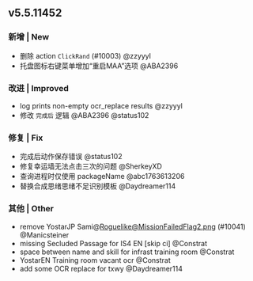 ## v5.5.11452

### 新增 | New

* 删除 action `ClickRand` (#10003) @zzyyyl
* 托盘图标右键菜单增加“重启MAA”选项 @ABA2396

### 改进 | Improved

* log prints non-empty ocr_replace results @zzyyyl
* 修改 `完成后` 逻辑 @ABA2396 @status102

### 修复 | Fix

* 完成后动作保存错误 @status102
* 修复幸运墙无法点击三次的问题 @SherkeyXD
* 查询进程时仅使用 packageName @abc1763613206
* 替换合成思绪思绪不足识别模板 @Daydreamer114

### 其他 | Other

* remove YostarJP Sami@Roguelike@MissionFailedFlag2.png (#10041) @Manicsteiner
* missing Secluded Passage for IS4 EN [skip ci] @Constrat
* space between name and skill for infrast training room @Constrat
* YostarEN Training room vacant ocr @Constrat
* add some OCR replace for txwy @Daydreamer114
